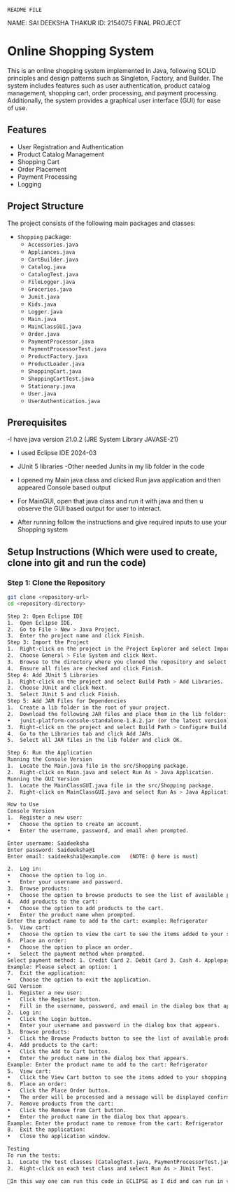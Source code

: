                                                                                README FILE

NAME: SAI DEEKSHA THAKUR 
ID: 2154075 
FINAL PROJECT

# Online Shopping System
This is an online shopping system implemented in Java, following SOLID principles and design patterns such as Singleton, Factory, and Builder. The system includes features such as user authentication, product catalog management, shopping cart, order processing, and payment processing. Additionally, the system provides a graphical user interface (GUI) for ease of use.

## Features

- User Registration and Authentication
- Product Catalog Management
- Shopping Cart
- Order Placement
- Payment Processing
- Logging

## Project Structure

The project consists of the following main packages and classes:

- `Shopping` package:
  - `Accessories.java`
  - `Appliances.java`
  - `CartBuilder.java`
  - `Catalog.java`
  - `CatalogTest.java`
  - `FileLogger.java`
  - `Groceries.java`
  - `Junit.java`
  - `Kids.java`
  - `Logger.java`
  - `Main.java`
  - `MainClassGUI.java`
  - `Order.java`
  - `PaymentProcessor.java`
  - `PaymentProcessorTest.java`
  - `ProductFactory.java`
  - `ProductLoader.java`
  - `ShoppingCart.java`
  - `ShoppingCartTest.java`
  - `Stationary.java`
  - `User.java`
  - `UserAuthentication.java`

## Prerequisites

-I have java version 21.0.2 (JRE System Library JAVASE-21)
- I used Eclipse IDE 2024-03
- JUnit 5 libraries
-Other needed Junits in my lib folder in the code 

- I  opened my Main java class and clicked Run java application and then appeared Console based output
- For MainGUI, open that java class and run it with java and then u observe the GUI based output for user to interact.
- After running follow the instructions and give required inputs to use your Shopping system



## Setup Instructions (Which were used to create, clone into git and run the code)

### Step 1: Clone the Repository

```bash
git clone <repository-url>
cd <repository-directory>

Step 2: Open Eclipse IDE
1.	Open Eclipse IDE.
2.	Go to File > New > Java Project.
3.	Enter the project name and click Finish.
Step 3: Import the Project
1.	Right-click on the project in the Project Explorer and select Import.
2.	Choose General > File System and click Next.
3.	Browse to the directory where you cloned the repository and select it.
4.	Ensure all files are checked and click Finish.
Step 4: Add JUnit 5 Libraries
1.	Right-click on the project and select Build Path > Add Libraries.
2.	Choose JUnit and click Next.
3.	Select JUnit 5 and click Finish.
Step 5: Add JAR Files for Dependencies
1.	Create a lib folder in the root of your project.
2.	Download the following JAR files and place them in the lib folder:
•	junit-platform-console-standalone-1.8.2.jar (or the latest version)
3.	Right-click on the project and select Build Path > Configure Build Path.
4.	Go to the Libraries tab and click Add JARs.
5.	Select all JAR files in the lib folder and click OK.

Step 6: Run the Application
Running the Console Version
1.	Locate the Main.java file in the src/Shopping package.
2.	Right-click on Main.java and select Run As > Java Application.
Running the GUI Version
1.	Locate the MainClassGUI.java file in the src/Shopping package.
2.	Right-click on MainClassGUI.java and select Run As > Java Application.

How to Use
Console Version
1.	Register a new user:
•	Choose the option to create an account.
•	Enter the username, password, and email when prompted.

Enter username: Saideeksha 
Enter password: Saideeksha@1 
Enter email: saideeksha1@example.com   (NOTE: @ here is must)

2.	Log in:
•	Choose the option to log in.
•	Enter your username and password.
3.	Browse products:
•	Choose the option to browse products to see the list of available products.
4.	Add products to the cart:
•	Choose the option to add products to the cart.
•	Enter the product name when prompted.
Enter the product name to add to the cart: example: Refrigerator 
5.	View cart:
•	Choose the option to view the cart to see the items added to your shopping cart.
6.	Place an order:
•	Choose the option to place an order.
•	Select the payment method when prompted.
Select payment method: 1. Credit Card 2. Debit Card 3. Cash 4. Applepay 5. Samsungpay 6. Googlepay 
Example: Please select an option: 1 
7.	Exit the application:
•	Choose the option to exit the application.
GUI Version
1.	Register a new user:
•	Click the Register button.
•	Fill in the username, password, and email in the dialog box that appears.
2.	Log in:
•	Click the Login button.
•	Enter your username and password in the dialog box that appears.
3.	Browse products:
•	Click the Browse Products button to see the list of available products.
4.	Add products to the cart:
•	Click the Add to Cart button.
•	Enter the product name in the dialog box that appears.
Example: Enter the product name to add to the cart: Refrigerator 
5.	View cart:
•	Click the View Cart button to see the items added to your shopping cart.
6.	Place an order:
•	Click the Place Order button.
•	The order will be processed and a message will be displayed confirming the order placement.
7.	Remove products from the cart:
•	Click the Remove from Cart button.
•	Enter the product name in the dialog box that appears.
Example: Enter the product name to remove from the cart: Refrigerator 
8.	Exit the application:
•	Close the application window.

Testing
To run the tests:
1.	Locate the test classes (CatalogTest.java, PaymentProcessorTest.java, ShoppingCartTest.java) in the src/Shopping package.
2.	Right-click on each test class and select Run As > JUnit Test.

In this way one can run this code in ECLIPSE as I did and can run in visual studio depending on the usage.


